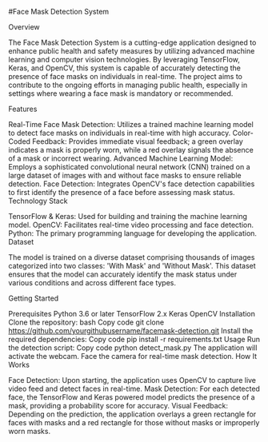 #Face Mask Detection System

Overview

The Face Mask Detection System is a cutting-edge application designed to enhance public health and safety measures by utilizing advanced machine learning and computer vision technologies. By leveraging TensorFlow, Keras, and OpenCV, this system is capable of accurately detecting the presence of face masks on individuals in real-time. The project aims to contribute to the ongoing efforts in managing public health, especially in settings where wearing a face mask is mandatory or recommended.

Features

Real-Time Face Mask Detection: Utilizes a trained machine learning model to detect face masks on individuals in real-time with high accuracy.
Color-Coded Feedback: Provides immediate visual feedback; a green overlay indicates a mask is properly worn, while a red overlay signals the absence of a mask or incorrect wearing.
Advanced Machine Learning Model: Employs a sophisticated convolutional neural network (CNN) trained on a large dataset of images with and without face masks to ensure reliable detection.
Face Detection: Integrates OpenCV's face detection capabilities to first identify the presence of a face before assessing mask status.
Technology Stack

TensorFlow & Keras: Used for building and training the machine learning model.
OpenCV: Facilitates real-time video processing and face detection.
Python: The primary programming language for developing the application.
Dataset

The model is trained on a diverse dataset comprising thousands of images categorized into two classes: 'With Mask' and 'Without Mask'. This dataset ensures that the model can accurately identify the mask status under various conditions and across different face types.

Getting Started

Prerequisites
Python 3.6 or later
TensorFlow 2.x
Keras
OpenCV
Installation
Clone the repository:
bash
Copy code
git clone https://github.com/yourgithubusername/facemask-detection.git
Install the required dependencies:
Copy code
pip install -r requirements.txt
Usage
Run the detection script:
Copy code
python detect_mask.py
The application will activate the webcam. Face the camera for real-time mask detection.
How It Works

Face Detection: Upon starting, the application uses OpenCV to capture live video feed and detect faces in real-time.
Mask Detection: For each detected face, the TensorFlow and Keras powered model predicts the presence of a mask, providing a probability score for accuracy.
Visual Feedback: Depending on the prediction, the application overlays a green rectangle for faces with masks and a red rectangle for those without masks or improperly worn masks.

